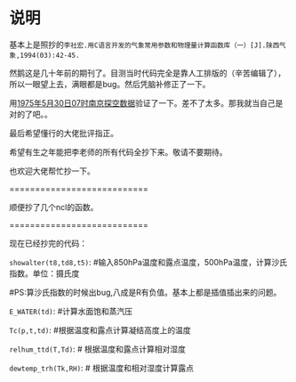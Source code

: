 说明
===========================
基本上是照抄的`李社宏.用C语言开发的气象常用参数和物理量计算函数库（一）[J].陕西气象,1994(03):42-45.`

然鹅这是几十年前的期刊了。目测当时代码完全是靠人工排版的（辛苦编辑了），所以一眼望上去，满眼都是bug。然后凭脑补修正了一下。

用[1975年5月30日07时南京探空数据](http://fs121.com/sample/tlnp_58238_1975053007.html)验证了一下。差不了太多。那我就当自己是对的了吧。。

最后希望懂行的大佬批评指正。

希望有生之年能把李老师的所有代码全抄下来。敬请不要期待。

也欢迎大佬帮忙抄一下。

===========================

顺便抄了几个ncl的函数。

===========================

现在已经抄完的代码：

`showalter(t8,td8,t5)`:  #输入850hPa温度和露点温度，500hPa温度，计算沙氏指数。单位：摄氏度

#PS:算沙氏指数的时候出bug,八成是R有负值。基本上都是插值插出来的问题。

`E_WATER(td)`:   #计算水面饱和蒸汽压

`Tc(p,t,td)`:   #根据温度和露点计算凝结高度上的温度

`relhum_ttd(T,Td)`:   # 根据温度和露点计算相对湿度

`dewtemp_trh(Tk,RH)`:   # 根据温度和相对湿度计算露点
